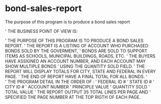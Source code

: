 # bond-sales-report
The purpose of this program is to produce a bond sales report



' THE BUSINESS POINT OF VIEW IS:

'   THE PURPOSE OF THIS PROGRAM IS TO PRODUCE A BOND SALES REPORT.
'   THE REPORT IS A LISTING OF ACCOUNT WHO PURCHASED BONDS SOLD BY THE GOVERMENT,
'   BONDS ARE SOLD TO SUPPORT ITEMS AS SCHOOLS, MUNICIPAL BUILDINGS, ROADS, ETC.
'   THE BUYERS HAVE ASSIGNED AN ACCOUNT NUMBER, AND EACH ACCOUNT MAY SHOW MULTIPLE BONDS
'   USING THE QUANTITY SOLD FIELD.
'   THE REPORT WILL DISPLAY TOTALS FOR CITY, STATE AND FEDERAL IN EVERY PAGE.
'   THE END OF REPORT HAVE A FINAL TOTAL FOR ALL BONDS.
'   
'   THE PROGRAM DETAIL IN THE ORDER OF  :
'                       FEDERAL ID #
'                       STATE ID #
'                       CITY ID #
'                       ACCOUNT NUMBER
'                       PRINCIPLE VALUE
'                       QUANTITY SOLD
'                       TOTAL VALUE
'  THE REPORT OUTPUT 35 TOTAL LINES PER PAGE AND
'  SPECIFIED THE PAGE NUMBER AT THE TOP RIGTH OF EACH PAGE.
